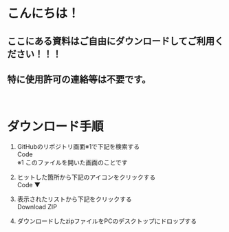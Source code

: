 # こんにちは！
## ここにある資料はご自由にダウンロードしてご利用ください！！！
## 特に使用許可の連絡等は不要です。
<br>

# ダウンロード手順
1. GitHubのリポジトリ画面※1で下記を検索する<br>
Code<br>
※1 このファイルを開いた画面のことです

2. ヒットした箇所から下記のアイコンをクリックする<br>
Code ▼

3. 表示されたリストから下記をクリックする<br>
Download ZIP

4. ダウンロードしたzipファイルをPCのデスクトップにドロップする